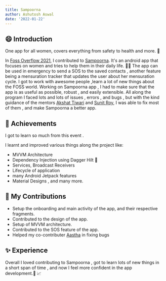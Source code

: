 ```yaml
---
title: Sampoorna
author: Ashutosh Aswal
date: '2022-01-22'
---
```


## 😄 Introduction

One app for all women, covers everything from safety to health and more. :information_desk_person:

In [Foss Overflow 2021](https://fossoverflow.dev/), I contributed to [Sampoorna](https://github.com/OpenLake/Sampoorna). It's an android app that focuses on women and tries to help them in their daily life. :ok_woman:
The app can be used in emergency to send a SOS to the saved contacts , another feature being a mensuration tracker that updates the user about her mensuration cycle.
I got to work with awesome people ,learn a lot of new things about the FOSS world.
Working on Sampoorna app , I had to make sure that the app is as useful as possible, robust , and easily extensible.
All along the program I faced lots and lots of issues , errors , and bugs , but with the kind guidance of the mentors [Akshat Tiwari](https://github.com/akshaaatt) and [Sunit Roy](https://github.com/SunitRoy2703), I was able to fix most of them , and make Sampoorna a better app.

## 🎉 Achievements

I got to learn so much from this event .

I learnt and improved various things along the project like:

- MVVM Architecture
- Dependency Injection using Dagger Hilt :hocho:
- Services, Broadcast Receivers
- Lifecycle of application
- many Android Jetpack features
- Material Designs , and many more.

## 📝 My Contributions

- Setup the onboarding and main activity of the app, and their respective fragments.
- Contributed to the design of the app.
- Setup of MVVM architecture.
- Contributed to the SOS feature of the app.
- Helped my co-contributer [Aastha](https://github.com/aastha01chauhan) in fixing bugs

## :sparkles: Experience

Overall I loved contributing to Sampoorna , got to learn lots of new things in a short span of time , and now I feel more confident in the app development.:muscle: :chart_with_upwards_trend:

